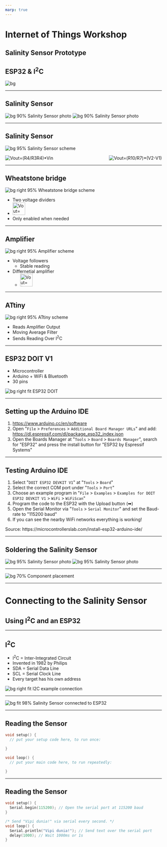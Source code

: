 ```yaml
---
marp: true
---
```


<!--
title: Internet of Things Workshop
theme: gaia
paginate: true
style: | 
  section {
    background-color: #fcf8ed;
  }
-->

# Internet of Things Workshop

## Salinity Sensor Prototype
## ESP32 & I<sup>2</sup>C

![bg](assets/bg.svg)

---

## Salinity Sensor

![bg 90% Salinity Sensor photo](assets/SalinitySensorPhoto.png)
![bg 90% Salinity Sensor photo](assets/SalinitySensorPhoto_back.png)


---

## Salinity Sensor

![bg 95% Salinity Sensor scheme](assets/Scheme-full.svg)


<img alt="Vout=(R4/R3R4)*Vin" src="https://render.githubusercontent.com/render/math?math=V_%7Bout%7D=%7B%5Cfrac%7BR_%7B4%7D%7D%7BR_%7B3%7D&plus;R_%7B4%7D%7D%7D%5Ccdot%20V_%7Bin%7D"/>



<img alt="Vout=(R10/R7)*(V2-V1)" style="float:right" src="https://render.githubusercontent.com/render/math?math=V_%7Bout%7D=%5Cfrac%7BR_10%7D%7BR_7%7D(V_2-V_1)%20"/>


---

## Wheatstone bridge

![bg right 95% Wheatstone bridge scheme](./assets/Scheme-Wheatstone-bridge.svg)

- Two voltage dividers
- <img alt="Vout=(R4/R3R4)*Vin" height="40" src="https://render.githubusercontent.com/render/math?math=V_%7Bout%7D=%7B%5Cfrac%7BR_%7B4%7D%7D%7BR_%7B3%7D&plus;R_%7B4%7D%7D%7D%5Ccdot%20V_%7Bin%7D"/>
- Only enabled when needed

---

## Amplifier

![bg right 95% Amplifier scheme](./assets/Scheme-OPAMP.svg)

- Voltage followers
  - Stable reading
- Differnetial amplifier
  - <img alt="Vout=(R10/R7)*(V2-V1)" height="40" src="https://render.githubusercontent.com/render/math?math=V_%7Bout%7D=%5Cfrac%7BR_10%7D%7BR_7%7D(V_2-V_1)%20"/>

---

## ATtiny

![bg right 95% ATtiny scheme](./assets/Scheme-ATtiny.svg)

- Reads Amplifier Output
- Moving Average Filter
- Sends Reading Over I<sup>2</sup>C

---

## ESP32 DOIT V1

- Microcontroller
- Arduino + WiFi & Bluetooth
- 30 pins

![bg right fit ESP32 DOIT](./assets/ESP32-DOIT.png)

---

## Setting up the Arduino IDE

1. https://www.arduino.cc/en/software
2. Open "`File` > `Preferences` > `Additional Board Manager URLs`" and add: https://dl.espressif.com/dl/package_esp32_index.json
3. Open the Boards Manager at "`Tools` > `Board` > `Boards Manager`", search for "ESP32" and press the install button for "ESP32 by Espressif Systems"


---

## Testing Arduino IDE

1. Select "`DOIT ESP32 DEVKIT V1`" at "`Tools` > `Board`"
2. Select the correct COM port under "`Tools` > `Port`"
3. Choose an example program in "`File` > `Examples` > `Examples for DOIT ESP32 DEVKIT V1` > `WiFi` > `WiFiScan`" 
4. Program the code to the ESP32 with the Upload button (&#10145;)
5. Open the Serial Monitor via "`Tools` > `Serial Monitor`" and set the Baud-rate to "115200 baud"
6. If you can see the nearby WiFi networks everything is working!


<footer>
Source: https://microcontrollerslab.com/install-esp32-arduino-ide/
</footer>

---

## Soldering the Salinity Sensor

![bg 95% Salinity Sensor photo](assets/SalinitySensorPhoto.png)
![bg 95% Salinity Sensor photo](assets/SalinitySensorPhoto_back_traced.png)


---

![bg 70% Component placement](assets/SalinitySensorComponentPlacement.png)

---


# Connecting to the Salinity Sensor

## Using I<sup>2</sup>C and an ESP32

---

## I<sup>2</sup>C

- I<sup>2</sup>C = Inter-Integrated Circuit
- Invented in 1982 by Philips 
- SDA = Serial Data Line
- SCL = Serial Clock Line
- Every target has his own address

![bg right fit I2C example connection](./assets/I2C_controller-target.svg)

---

![bg fit 98% Salinity Sensor connected to ESP32](./assets/SalinitySensorToESP32.png)

---

## Reading the Sensor

```C++
void setup() {
  // put your setup code here, to run once:

}

void loop() {
  // put your main code here, to run repeatedly:

}
```

---

## Reading the Sensor

```C++
void setup() {
  Serial.begin(115200); // Open the serial port at 115200 baud
}

/* Send "Vipi dunia!" via serial every second. */
void loop() {
  Serial.println("Vipi dunia!"); // Send text over the serial port
  delay(1000); // Wait 1000ms or 1s
}
```
